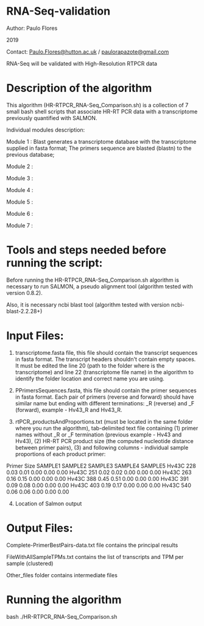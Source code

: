 # RNA-Seq-validation

Author: Paulo Flores
 
2019
 
Contact: Paulo.Flores@hutton.ac.uk / paulorapazote@gmail.com

RNA-Seq will be validated with High-Resolution RTPCR data

# Description of the algorithm

This algorithm (HR-RTPCR_RNA-Seq_Comparison.sh) is a collection of 7 small bash shell scripts that associate HR-RT PCR data with a transcriptome previously quantified with SALMON.

Individual modules description:

Module 1 : Blast generates a transcriptome database with the transcriptome supplied in fasta format; The primers sequence are blasted (blastn) to the previous database;

Module 2 :

Module 3 :

Module 4 :

Module 5 :

Module 6 :

Module 7 :

# Tools and steps needed before running the script:

Before running the HR-RTPCR_RNA-Seq_Comparison.sh algorithm is necessary to run SALMON, a pseudo alignment tool (algorithm tested with version 0.8.2).

Also, it is necessary ncbi blast tool (algorithm tested with version ncbi-blast-2.2.28+)

# Input Files:

1. transcriptome.fasta file, this file should contain the transcript sequences in fasta format. The transcript headers shouldn't contain empty spaces. It must be edited the line 20 (path to the folder where is the transcriptome) and line 22 (transcriptome file name) in the algorithm to identify the folder location and correct name you are using.

2. PPrimersSequences.fasta, this file should contain the primer sequences in fasta format. Each pair of primers (reverse and forward) should have similar name but ending with different terminations: _R (reverse) and _F (forward), example - Hv43_R and Hv43_R.   

3. rtPCR_productsAndProportions.txt (must be located in the same folder where you run the algorithm), tab-delimited text file containing (1) primer names without _R or _F termination (previous example - Hv43 and Hv43), (2) HR-RT PCR product size (the computed nucleotide distance between primer pairs), (3) and following columns - individual sample proportions of each product primer:

Primer 	Size	SAMPLE1	SAMPLE2	SAMPLE3	SAMPLE4	SAMPLE5
Hv43C	228	0.03	0.01	0.00	0.00	0.00
Hv43C	251	0.02	0.02	0.00	0.00	0.00
Hv43C	263	0.16	0.15	0.00	0.00	0.00
Hv43C	388	0.45	0.51	0.00	0.00	0.00
Hv43C	391	0.09	0.08	0.00	0.00	0.00
Hv43C	403	0.19	0.17	0.00	0.00	0.00
Hv43C	540	0.06	0.06	0.00	0.00	0.00


4. Location of Salmon output

# Output Files:

Complete-PrimerBestPairs-data.txt file contains the principal results

FileWithAllSampleTPMs.txt contains the list of transcripts and TPM per sample (clustered)

Other_files folder contains intermediate files

# Running the algorithm

bash ./HR-RTPCR_RNA-Seq_Comparison.sh
